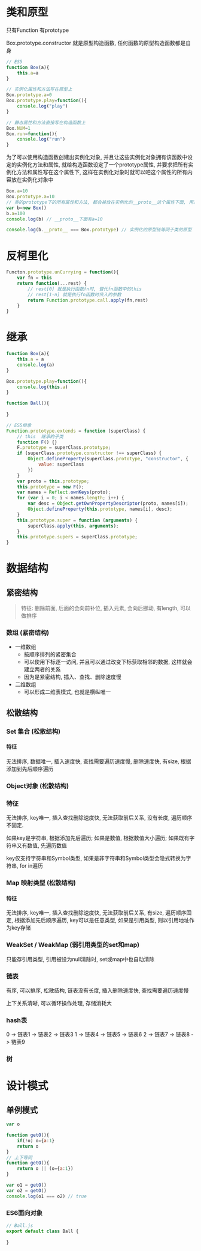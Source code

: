 # 类和原型

只有Function 有prototype

Box.prototype.constructor 就是原型构造函数, 任何函数的原型构造函数都是自身

```js
// ES5
function Box(a){
    this.a=a
}

// 实例化属性和方法写在原型上
Box.prototype.a=0
Box.prototype.play=function(){
    console.log("play")
}

// 静态属性和方法直接写在构造函数上
Box.NUM=1
Box.run=function(){
    console.log("run")
}

```

为了可以使用构造函数创建出实例化对象, 并且让这些实例化对象拥有该函数中设定的实例化方法和属性, 就给构造函数设定了一个prototype属性, 并要求把所有实例化方法和属性写在这个属性下, 这样在实例化对象时就可以吧这个属性的所有内容放在实例化对象中

```js
Box.a=10
Box.prototype.a=10
// 类的prototype下的所有属性和方法, 都会被放在实例化的__proto__这个属性下面, 用来区分原型属性和对象属性
var b=new Box()
b.a=100
console.log(b) // __proto__下面有a=10

console.log(b.__proto__ === Box.prototype) // 实例化的原型链等同于类的原型

```



# 反柯里化

```js
Functon.prototype.unCurrying = function(){
    var fn = this
    return function(...rest) {
        // rest[0] 就是执行函数fn时, 替代fn函数中的this
        // rest[1-n] 就是执行fn函数时传入的参数
        return Function.prototype.call.apply(fn,rest)
    }
}
```





# 继承

```js
function Box(a){
    this.a = a
    console.log(a)
}

Box.prototype.play=function(){
    console.log(this.a)
}

function Ball(){
    
}
```



```js
// ES5继承
Function.prototype.extends = function (superClass) {
    // this  继承的子类
    function F() {}
    F.prototype = superClass.prototype;
    if (superClass.prototype.constructor !== superClass) {
        Object.defineProperty(superClass.prototype, "constructor", {
            value: superClass
        })
    }
    var proto = this.prototype;
    this.prototype = new F();
    var names = Reflect.ownKeys(proto);
    for (var i = 0; i < names.length; i++) {
        var desc = Object.getOwnPropertyDescriptor(proto, names[i]);
        Object.defineProperty(this.prototype, names[i], desc);
    }
    this.prototype.super = function (arguments) {
        superClass.apply(this, arguments);
    }
    this.prototype.supers = superClass.prototype;
}
```





# 数据结构

## 紧密结构



>   特征:	删除前面, 后面的会向前补位, 插入元素, 会向后挪动, 有length, 可以做排序



### 数组 (紧密结构)

-   一维数组
    -   按顺序排列的紧密集合
    -   可以使用下标逐一访问, 并且可以通过改变下标获取相邻的数据, 这样就会建立两者的关系
    -   因为是紧密结构, 插入、查找、删除速度慢
-   二维数组
    -   可以形成二维表模式, 也就是横纵唯一



## 松散结构



### Set 集合 (松散结构)

#### 特征

无法排序, 数据唯一, 插入速度快, 查找需要遍历速度慢, 删除速度快, 有size, 根据添加到先后顺序遍历

### Object对象 (松散结构)

### 特征

无法排序, key唯一, 插入查找删除速度快, 无法获取前后关系, 没有长度, 遍历顺序不固定.

如果key是字符串, 根据添加先后遍历; 如果是数值, 根据数值大小遍历; 如果既有字符串又有数值, 先遍历数值

key仅支持字符串和Symbol类型, 如果是非字符串和Symbol类型会隐式转换为字符串, for in遍历



### Map 映射类型 (松散结构)

#### 特征

无法排序, key唯一, 插入查找删除速度快, 无法获取前后关系, 有size, 遍历顺序固定, 根据添加先后顺序遍历, key可以是任意类型, 如果是引用类型, 则以引用地址作为key存储



### WeakSet / WeakMap (弱引用类型的set和map)

只能存引用类型, 引用被设为null清除时, set或map中也自动清除



### 链表

有序, 可以排序, 松散结构, 链表没有长度, 插入删除速度快, 查找需要遍历速度慢

上下关系清晰, 可以循环操作处理, 存储消耗大

### hash表

0	->	链表1	->	链表2	->	链表3
1	->	链表4	->	链表5	->	链表6
2	->	链表7	->	链表8	->	链表9

### 树



# 设计模式

## 单例模式

```js
var o

function getO(){
    if(!o) o={a:1}
    return o
}
// 上下等同
function getO(){
    return o || (o={a:1})
}

var o1 = getO()
var o2 = getO()
console.log(o1 === o2) // true

```

### ES6面向对象

```js
// Ball.js
export default class Ball {
    
}

```





